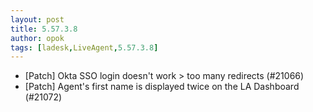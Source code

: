 ```yaml
---
layout: post
title: 5.57.3.8
author: opok
tags: [ladesk,LiveAgent,5.57.3.8]
---
```


- [Patch] Okta SSO login doesn't work > too many redirects (#21066)
- [Patch] Agent's first name is displayed twice on the LA Dashboard (#21072)
